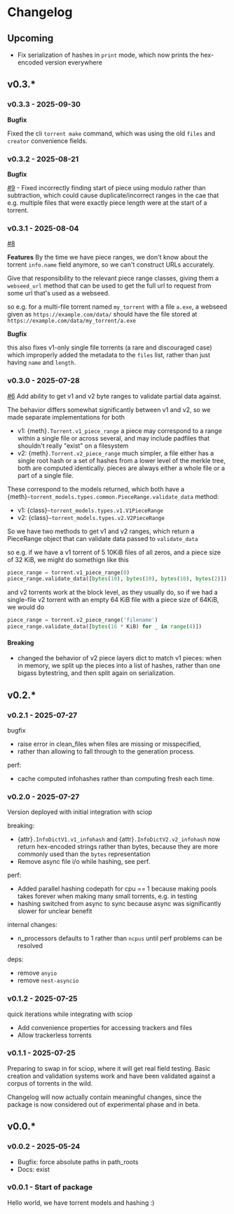 # Changelog

## Upcoming

- Fix serialization of hashes in `print` mode, which now prints the hex-encoded version everywhere

## v0.3.*

### v0.3.3 - 2025-09-30

**Bugfix**

Fixed the cli `torrent make` command, which was using the old `files` and `creator` convenience fields.

### v0.3.2 - 2025-08-21

**Bugfix**

[#9](https://github.com/p2p-ld/torrent-models/pull/9) - Fixed incorrectly finding start of piece
using modulo rather than subtraction, which could cause duplicate/incorrect ranges
in the cae that e.g. multiple files that were exactly piece length were at the start of a torrent.

### v0.3.1 - 2025-08-04

[#8](https://github.com/p2p-ld/torrent-models/pull/8)

**Features**
By the time we have piece ranges, 
we don't know about the torrent `info.name` field anymore, so we can't construct URLs accurately.

Give that responsibility to the relevant piece range classes, 
giving them a `webseed_url` method that can be used to get the full url to request from some url that's used as a webseed.

so e.g. for a multi-file torrent named `my_torrent` with a file `a.exe`, 
a webseed given as `https://example.com/data/` should have the file stored at `https://example.com/data/my_torrent/a.exe`

**Bugfix**

this also fixes v1-only single file torrents 
(a rare and discouraged case) which improperly added the metadata to the `files` list, 
rather than just having `name` and `length`.

### v0.3.0 - 2025-07-28

[#6](https://github.com/p2p-ld/torrent-models/pull/6) 
Add ability to get v1 and v2 byte ranges to validate partial data against.

The behavior differs somewhat significantly between v1 and v2, so we made separate implementations for both

- v1: {meth}`.Torrent.v1_piece_range` a piece may correspond to a range within a single file or across several, and may include padfiles that shouldn't really "exist" on a filesystem
- v2: {meth}`.Torrent.v2_piece_range` much simpler, a file either has a single root hash or a set of hashes from a lower level of the merkle tree, both are computed identically. pieces are always either a whole file or a part of a single file.

These correspond to the models returned, which both have a {meth}`~torrent_models.types.common.PieceRange.validate_data` method:

- v1: {class}`~torrent_models.types.v1.V1PieceRange`
- v2: {class}`~torrent_models.types.v2.V2PieceRange`

So we have two methods to get v1 and v2 ranges, which return a PieceRange object that can validate data passed to `validate_data`

so e.g. if we have a v1 torrent of 5 10KiB files of all zeros, and a piece size of 32 KiB, we might do somethign like this

```python
piece_range = torrent.v1_piece_range(0)
piece_range.validate_data([bytes(10), bytes(10), bytes(10), bytes(2)])
```

and v2 torrents work at the block level, as they usually do, so if we had a single-file v2 torrent with an empty 64 KiB file with a piece size of 64KiB, we would do

```python
piece_range = torrent.v2_piece_range('filename')
piece_range.validate_data([bytes(16 * KiB) for _ in range(4)])
```

#### Breaking

- changed the behavior of v2 piece layers dict to match v1 pieces: 
  when in memory, we split up the pieces into a list of hashes, rather than one bigass bytestring, 
  and then split again on serialization.

## v0.2.*

### v0.2.1 - 2025-07-27

bugfix
- raise error in clean_files when files are missing or misspecified, 
- rather than allowing to fall through to the generation process.

perf:
- cache computed infohashes rather than computing fresh each time.

### v0.2.0 - 2025-07-27

Version deployed with initial integration with sciop

breaking:
- {attr}`.InfoDictV1.v1_infohash` and {attr}`.InfoDictV2.v2_infohash` now return hex-encoded strings
  rather than bytes, because they are more commonly used than the `bytes` representation
- Remove async file i/o while hashing, see perf.

perf:
- Added parallel hashing codepath for cpu == 1 because making pools takes forever 
  when making many small torrents, e.g. in testing
- hashing switched from async to sync because async was significantly slower for unclear benefit

internal changes:
- n_processors defaults to 1 rather than `ncpus` until perf problems can be resolved

deps:
- remove `anyio`
- remove `nest-asyncio`

### v0.1.2 - 2025-07-25

quick iterations while integrating with sciop

- Add convenience properties for accessing trackers and files
- Allow trackerless torrents

### v0.1.1 - 2025-07-25

Preparing to swap in for sciop, where it will get real field testing.
Basic creation and validation systems work and have been validated against a corpus of
torrents in the wild.

Changelog will now actually contain meaningful changes, since the package is now considered
out of experimental phase and in beta.

## v0.0.*

### v0.0.2 - 2025-05-24

- Bugfix: force absolute paths in path_roots
- Docs: exist

### v0.0.1 - Start of package

Hello world, we have torrent models and hashing :)
